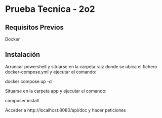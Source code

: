 # Prueba Tecnica - 2o2

## Requisitos Previos
Docker

## Instalación
Arrancar powershell y situarse en la carpeta raiz donde se ubica el fichero docker-compose.yml y ejecutar el comando:

docker compose up -d

Situarse en la carpeta app y ejecutar el comando:

composer install

Acceder a http://localhost:8080/api/doc y hacer peticiones
